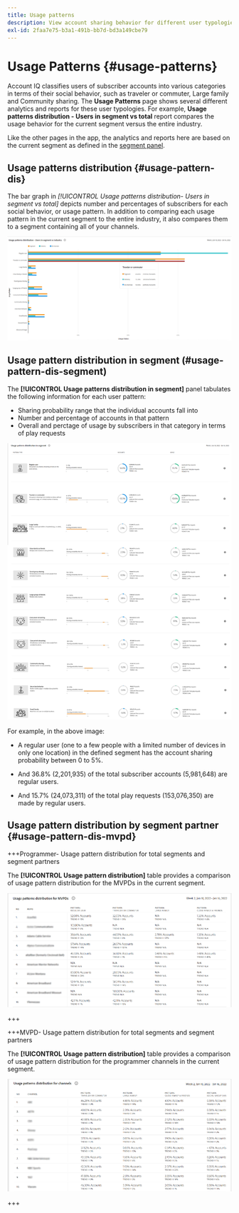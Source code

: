 ```yaml
---
title: Usage patterns
description: View account sharing behavior for different user typologies.
exl-id: 2faa7e75-b3a1-491b-bb7d-bd3a149cbe79
---
```

# Usage Patterns {#usage-patterns}

Account IQ classifies users of subscriber accounts into various categories in terms of their social behavior, such as traveler or commuter, Large family and Community sharing. The **Usage Patterns** page shows several different analytics and reports for these user typologies. For example, **Usage patterns distribution - Users in segment vs total** report compares the usage behavior for the current segment versus the entire industry.

Like the other pages in the app, the analytics and reports here are based on the current segment as defined in the [segment panel](/help/accountiq/segments-timeinterval.md).

## Usage patterns distribution {#usage-pattern-dis}

The bar graph in *[!UICONTROL *Usage patterns distribution- Users in segment vs total]** depicts number and percentages of subscribers for each social behavior, or usage pattern. In addition to comparing each usage pattern in the current segment to the entire industry, it also compares them to a segment containing all of your channels.

![](assets/segment-users-industry.png)

## Usage pattern distribution in segment (#usage-pattern-dis-segment)

The **[!UICONTROL Usage patterns distribution in segment]** panel tabulates the following information for each user pattern:

* Sharing probability range that the individual accounts fall into
* Number and percentage of accounts in that pattern
* Overall and perctage of usage by subscribers in that category in terms of play requests

![](assets/usage-pattern-segmentwise.png)

For example, in the above image:

* A regular user (one to a few people with a limited number of devices in only one location) in the defined segment has the account sharing probability between 0 to 5%.

* And 36.8% (2,201,935) of the total subscriber accounts (5,981,648) are regular users.

* And 15.7% (24,073,311) of the total play requests (153,076,350) are made by regular users.

## Usage pattern distribution by segment partner {#usage-pattern-dis-mvpd}

+++Programmer- Usage pattern distribution for total segments and segment partners 

The **[!UICONTROL Usage pattern distribution]** table provides a comparison of usage pattern distribution for the MVPDs in the current segment.

![](assets/usage-patterns-mvpdwise.png)

+++

+++MVPD- Usage pattern distribution for total segments and segment partners 

The **[!UICONTROL Usage pattern distribution]** table provides a comparison of usage pattern distribution for the programmer channels in the current segment.

![](assets/usage-patterns-programmerwise.png)

+++
